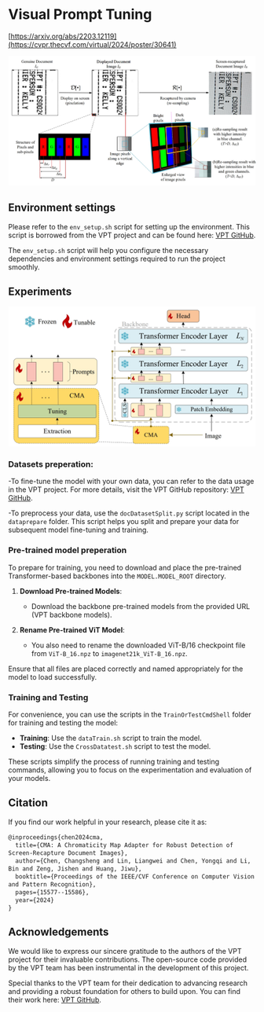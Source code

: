 # Visual Prompt Tuning 

[https://arxiv.org/abs/2203.12119](https://cvpr.thecvf.com/virtual/2024/poster/30641) 


![Pixel](https://github.com/chenlewis/Chromaticity-Map-Adapter-for-DPAD/blob/main/figures/Pixel.png)

## Environment settings

Please refer to the `env_setup.sh` script for setting up the environment. This script is borrowed from the VPT project and can be found here: [VPT GitHub](https://github.com/KMnP/vpt).

The `env_setup.sh` script will help you configure the necessary dependencies and environment settings required to run the project smoothly.

## Experiments

![CMA](https://github.com/chenlewis/Chromaticity-Map-Adapter-for-DPAD/blob/main/figures/CMA.png)

### Datasets preperation:

-To fine-tune the model with your own data, you can refer to the data usage in the VPT project. For more details, visit the VPT GitHub repository: [VPT GitHub](https://github.com/KMnP/vpt).

-To preprocess your data, use the `docDatasetSplit.py` script located in the `dataprepare` folder. This script helps you split and prepare your data for subsequent model fine-tuning and training.

### Pre-trained model preperation

To prepare for training, you need to download and place the pre-trained Transformer-based backbones into the `MODEL.MODEL_ROOT` directory. 

1. **Download Pre-trained Models**: 
   - Download the backbone pre-trained models from the provided URL (VPT backbone models).

2. **Rename Pre-trained ViT Model**:
   - You also need to rename the downloaded ViT-B/16 checkpoint file from `ViT-B_16.npz` to `imagenet21k_ViT-B_16.npz`.

Ensure that all files are placed correctly and named appropriately for the model to load successfully.

### Training and Testing

For convenience, you can use the scripts in the `TrainOrTestCmdShell` folder for training and testing the model:

- **Training**: Use the `dataTrain.sh` script to train the model.
- **Testing**: Use the `CrossDatatest.sh` script to test the model.

These scripts simplify the process of running training and testing commands, allowing you to focus on the experimentation and evaluation of your models.

## Citation

If you find our work helpful in your research, please cite it as:

```
@inproceedings{chen2024cma,
  title={CMA: A Chromaticity Map Adapter for Robust Detection of Screen-Recapture Document Images},
  author={Chen, Changsheng and Lin, Liangwei and Chen, Yongqi and Li, Bin and Zeng, Jishen and Huang, Jiwu},
  booktitle={Proceedings of the IEEE/CVF Conference on Computer Vision and Pattern Recognition},
  pages={15577--15586},
  year={2024}
}
```

## Acknowledgements

We would like to express our sincere gratitude to the authors of the VPT project for their invaluable contributions. The open-source code provided by the VPT team has been instrumental in the development of this project. 

Special thanks to the VPT team for their dedication to advancing research and providing a robust foundation for others to build upon. You can find their work here: [VPT GitHub](https://github.com/KMnP/vpt).



